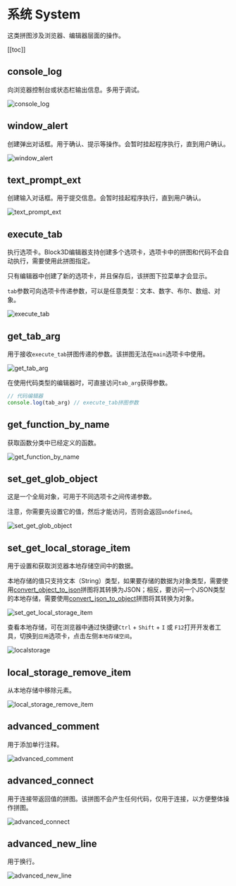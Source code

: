 # 系统 System

这类拼图涉及浏览器、编辑器层面的操作。

[[toc]]

## console_log

向浏览器控制台或状态栏输出信息。多用于调试。

![console_log](https://cdn.zjbku.com/blocks/console_log.png)

## window_alert

创建弹出对话框。用于确认、提示等操作。会暂时挂起程序执行，直到用户确认。

![window_alert](https://cdn.zjbku.com/blocks/window_alert.png)

## text_prompt_ext

创建输入对话框。用于提交信息。会暂时挂起程序执行，直到用户确认。

![text_prompt_ext](https://cdn.zjbku.com/blocks/text_prompt_ext.png)

## execute_tab

执行选项卡。Block3D编辑器支持创建多个选项卡，选项卡中的拼图和代码不会自动执行，需要使用此拼图指定。

只有编辑器中创建了新的选项卡，并且保存后，该拼图下拉菜单才会显示。

`tab`参数可向选项卡传递参数，可以是任意类型：文本、数字、布尔、数组、对象。

![execute_tab](https://cdn.zjbku.com/blocks/execute_tab.png)

## get_tab_arg

用于接收`execute_tab`拼图传递的参数。该拼图无法在`main`选项卡中使用。

![get_tab_arg](https://cdn.zjbku.com/blocks/get_tab_arg.png)

在使用代码类型的编辑器时，可直接访问`tab_arg`获得参数。

```js
// 代码编辑器
console.log(tab_arg) // execute_tab拼图参数
```

## get_function_by_name

获取函数分类中已经定义的函数。

![get_function_by_name](https://cdn.zjbku.com/blocks/get_function_by_name.png)

## set_get_glob_object

这是一个全局对象，可用于不同选项卡之间传递参数。

注意，你需要先设置它的值，然后才能访问，否则会返回`undefined`。

![set_get_glob_object](https://cdn.zjbku.com/blocks/set_get_glob_object.png)

## set_get_local_storage_item

用于设置和获取浏览器本地存储空间中的数据。

本地存储的值只支持文本（String）类型，如果要存储的数据为对象类型，需要使用[convert_object_to_json](./object.md#convert-object-to-json)拼图将其转换为JSON；相反，要访问一个JSON类型的本地存储，需要使用[convert_json_to_object](./object.md#convert-json-to-object)拼图将其转换为对象。

![set_get_local_storage_item](https://cdn.zjbku.com/blocks/local_storage_set_get_item.png)

查看本地存储，可在浏览器中通过快捷键`Ctrl` + `Shift` + `I` 或 `F12`打开开发者工具，切换到`应用`选项卡，点击左侧`本地存储空间`。

![localstorage](https://cdn.zjbku.com/blocks/localstorage.jpg)

## local_storage_remove_item

从本地存储中移除元素。

![local_storage_remove_item](https://cdn.zjbku.com/blocks/local_storage_remove_item.png)

## advanced_comment

用于添加单行注释。

![advanced_comment](https://cdn.zjbku.com/blocks/advanced_comment.png)

## advanced_connect

用于连接带返回值的拼图。该拼图不会产生任何代码，仅用于连接，以方便整体操作拼图。

![advanced_connect](https://cdn.zjbku.com/blocks/advanced_connect.png)

## advanced_new_line

用于换行。

![advanced_new_line](https://cdn.zjbku.com/blocks/advanced_new_line.png)
